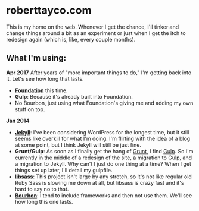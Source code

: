 # roberttayco.com

This is my home on the web. Whenever I get the chance, I'll tinker and change things around a bit as an experiment or just when I get the itch to redesign again (which is, like, every couple months).

## What I'm using:

**Apr 2017**
After years of "more important things to do," I'm getting back into it. Let's see how long that lasts.
- **[Foundation](http://foundation.zurb.com/sites)** this time.
- **Gulp**: Because it's already built into Foundation.
- No Bourbon, just using what Foundation's giving me and adding my own stuff on top.

**Jan 2014**
- **[Jekyll](http://jekyllrb.com/)**: I've been considering WordPress for the longest time, but it still seems like overkill for what I'm doing. I'm flirting with the idea of a blog at some point, but I think Jekyll will still be just fine.
- **Grunt/Gulp**: As soon as I finally get the hang of [Grunt](http://gruntjs.com), I find [Gulp](http://gulpjs.com/). So I'm currently in the middle of a redesign of the site, a migration to Gulp, and a migration to Jekyll. Why can't I just do one thing at a time? When I get things set up later, I'll detail my gulpfile.
- **[libsass](http://libsass.org/)**: This project isn't large by any stretch, so it's not like regular old Ruby Sass is slowing me down at all, but libsass is crazy fast and it's hard to say no to that.
- **[Bourbon](http://bourbon.io/)**: I tend to include frameworks and then not use them. We'll see how long this one lasts.
